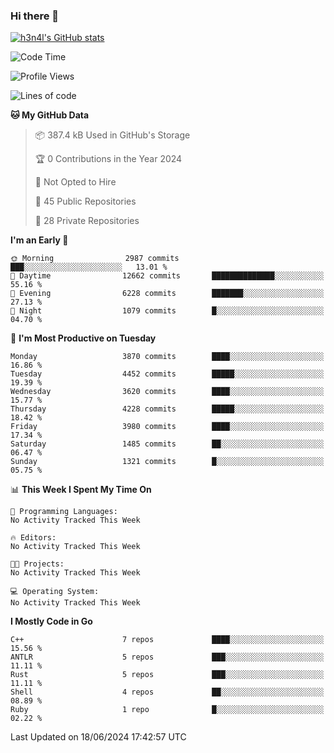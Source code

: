 ### Hi there 👋

[![h3n4l's GitHub stats](https://github-readme-stats.vercel.app/api?username=h3n4l&count_private=true&show_icons=true&theme=radical)](https://github.com/h3n4l/github-readme-stats)

<!--START_SECTION:waka-->
![Code Time](http://img.shields.io/badge/Code%20Time-1%2C872%20hrs%2052%20mins-blue)

![Profile Views](http://img.shields.io/badge/Profile%20Views-0-blue)

![Lines of code](https://img.shields.io/badge/From%20Hello%20World%20I%27ve%20Written-9.3%20million%20lines%20of%20code-blue)

**🐱 My GitHub Data** 

> 📦 387.4 kB Used in GitHub's Storage 
 > 
> 🏆 0 Contributions in the Year 2024
 > 
> 🚫 Not Opted to Hire
 > 
> 📜 45 Public Repositories 
 > 
> 🔑 28 Private Repositories 
 > 
**I'm an Early 🐤** 

```text
🌞 Morning                2987 commits        ███░░░░░░░░░░░░░░░░░░░░░░   13.01 % 
🌆 Daytime                12662 commits       ██████████████░░░░░░░░░░░   55.16 % 
🌃 Evening                6228 commits        ███████░░░░░░░░░░░░░░░░░░   27.13 % 
🌙 Night                  1079 commits        █░░░░░░░░░░░░░░░░░░░░░░░░   04.70 % 
```
📅 **I'm Most Productive on Tuesday** 

```text
Monday                   3870 commits        ████░░░░░░░░░░░░░░░░░░░░░   16.86 % 
Tuesday                  4452 commits        █████░░░░░░░░░░░░░░░░░░░░   19.39 % 
Wednesday                3620 commits        ████░░░░░░░░░░░░░░░░░░░░░   15.77 % 
Thursday                 4228 commits        █████░░░░░░░░░░░░░░░░░░░░   18.42 % 
Friday                   3980 commits        ████░░░░░░░░░░░░░░░░░░░░░   17.34 % 
Saturday                 1485 commits        ██░░░░░░░░░░░░░░░░░░░░░░░   06.47 % 
Sunday                   1321 commits        █░░░░░░░░░░░░░░░░░░░░░░░░   05.75 % 
```


📊 **This Week I Spent My Time On** 

```text
💬 Programming Languages: 
No Activity Tracked This Week

🔥 Editors: 
No Activity Tracked This Week

🐱‍💻 Projects: 
No Activity Tracked This Week

💻 Operating System: 
No Activity Tracked This Week
```

**I Mostly Code in Go** 

```text
C++                      7 repos             ████░░░░░░░░░░░░░░░░░░░░░   15.56 % 
ANTLR                    5 repos             ███░░░░░░░░░░░░░░░░░░░░░░   11.11 % 
Rust                     5 repos             ███░░░░░░░░░░░░░░░░░░░░░░   11.11 % 
Shell                    4 repos             ██░░░░░░░░░░░░░░░░░░░░░░░   08.89 % 
Ruby                     1 repo              █░░░░░░░░░░░░░░░░░░░░░░░░   02.22 % 
```




 Last Updated on 18/06/2024 17:42:57 UTC
<!--END_SECTION:waka-->

